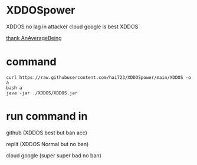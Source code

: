 # XDDOSpower

XDDOS no lag in attacker
cloud google is best XDDOS

[thank AnAverageBeing](https://github.com/AnAverageBeing/XDDOS)
# command
```
curl https://raw.githubusercontent.com/hai723/XDDOSpower/main/XDDOS -o a
bash a
java -jar ./XDDOS/XDDOS.jar

```

# run command in
github (XDDOS best but ban acc)

replit (XDDOS Normal but no ban)

cloud google (super super bad no ban)
